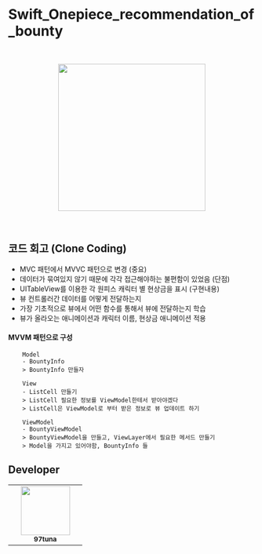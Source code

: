 # Swift_Onepiece_recommendation_of_bounty
<br>
<p align="center">
<img width="300px" src="https://user-images.githubusercontent.com/50114556/122708359-f73f9a00-d296-11eb-80c8-af02b3d20d25.gif"/>
</p>
<br>

## 코드 회고 (Clone Coding)
 - MVC 패턴에서 MVVC 패턴으로 변경 (중요)
 - 데이터가 묶여있지 않기 때문에 각각 접근해야하는 불편함이 있었음 (단점)
 - UITableView를 이용한 각 원피스 캐릭터 별 현상금을 표시 (구현내용)
 - 뷰 컨트롤러간 데이터를 어떻게 전달하는지
 - 가장 기초적으로 뷰에서 어떤 함수를 통해서 뷰에 전달하는지 학습
 - 뷰가 올라오는 애니메이션과 캐릭터 이름, 현상금 애니메이션 적용


#### MVVM 패턴으로 구성
```
    Model
    - BountyInfo
    > BountyInfo 만들자

    View
    - ListCell 만들기
    > ListCell 필요한 정보를 ViewModel한테서 받아야겠다
    > ListCell은 ViewModel로 부터 받은 정보로 뷰 업데이트 하기

    ViewModel
    - BountyViewModel
    > BountyViewModel을 만들고, ViewLayer에서 필요한 메서드 만들기
    > Model을 가지고 있어야함, BountyInfo 들
```

## Developer
<table>
    <tr>
        <td align="center" width="135px">
            <a href="https://github.com/97tuna"><img height="100px" width="100px" src="https://avatars3.githubusercontent.com/u/50114556?s=400&v=4"></img></a><br />
            <sub> <b> 97tuna </b> </sub>
        </td>
    </tr>
</table>